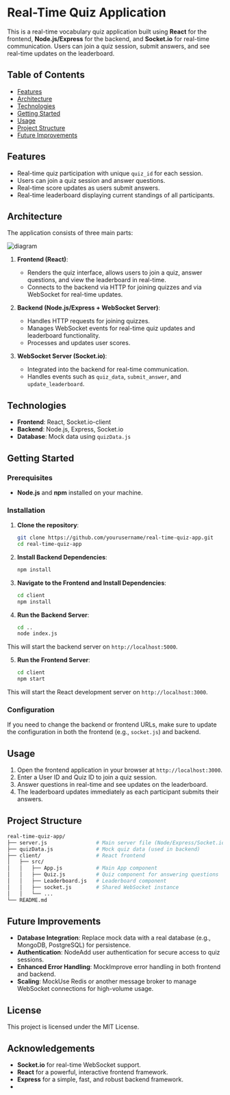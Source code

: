 # Real-Time Quiz Application


This is a real-time vocabulary quiz application built using **React** for the frontend, **Node.js/Express** for the backend, and **Socket.io** for real-time communication. Users can join a quiz session, submit answers, and see real-time updates on the leaderboard.

## Table of Contents

- [Features](#features)
- [Architecture](#architecture)
- [Technologies](#technologies)
- [Getting Started](#getting-started)
- [Usage](#usage)
- [Project Structure](#project-structure)
- [Future Improvements](#future-improvements)

## Features

- Real-time quiz participation with unique `quiz_id` for each session.
- Users can join a quiz session and answer questions.
- Real-time score updates as users submit answers.
- Real-time leaderboard displaying current standings of all participants.

## Architecture

The application consists of three main parts:

![diagram](https://github.com/user-attachments/assets/a009efa2-0b7e-4bdd-994d-6c31fa0f5630)

1. **Frontend (React)**:
   - Renders the quiz interface, allows users to join a quiz, answer questions, and view the leaderboard in real-time.
   - Connects to the backend via HTTP for joining quizzes and via WebSocket for real-time updates.
  
2. **Backend (Node.js/Express + WebSocket Server)**:
   - Handles HTTP requests for joining quizzes.
   - Manages WebSocket events for real-time quiz updates and leaderboard functionality.
   - Processes and updates user scores.

3. **WebSocket Server (Socket.io)**:
   - Integrated into the backend for real-time communication.
   - Handles events such as `quiz_data`, `submit_answer`, and `update_leaderboard`.

## Technologies

- **Frontend**: React, Socket.io-client
- **Backend**: Node.js, Express, Socket.io
- **Database**: Mock data using `quizData.js`

## Getting Started

### Prerequisites

- **Node.js** and **npm** installed on your machine.

### Installation

1. **Clone the repository**:
   ```bash
   git clone https://github.com/yourusername/real-time-quiz-app.git
   cd real-time-quiz-app
   
2. **Install Backend Dependencies**:
   ```bash
   npm install
   
3. **Navigate to the Frontend and Install Dependencies**:
   ```bash
   cd client
   npm install
   
4. **Run the Backend Server**:
   ```bash
   cd ..
   node index.js

This will start the backend server on `http://localhost:5000`.
   
5. **Run the Frontend Server**:
   ```bash
   cd client
   npm start

This will start the React development server on `http://localhost:3000`.

### Configuration
If you need to change the backend or frontend URLs, make sure to update the configuration in both the frontend (e.g., `socket.js`) and backend.

## Usage
1. Open the frontend application in your browser at `http://localhost:3000`.
2. Enter a User ID and Quiz ID to join a quiz session.
3. Answer questions in real-time and see updates on the leaderboard.
4. The leaderboard updates immediately as each participant submits their answers.


## Project Structure
```bash
real-time-quiz-app/
├── server.js                # Main server file (Node/Express/Socket.io)
├── quizData.js              # Mock quiz data (used in backend)
├── client/                  # React frontend
│   ├── src/
│   │   ├── App.js           # Main App component
│   │   ├── Quiz.js          # Quiz component for answering questions
│   │   ├── Leaderboard.js   # Leaderboard component
│   │   ├── socket.js        # Shared WebSocket instance
│   │   └── ...
└── README.md
```

## Future Improvements

- **Database Integration**: Replace mock data with a real database (e.g., MongoDB, PostgreSQL) for persistence.
- **Authentication**: NodeAdd user authentication for secure access to quiz sessions.
- **Enhanced Error Handling**: MockImprove error handling in both frontend and backend.
- **Scaling**: MockUse Redis or another message broker to manage WebSocket connections for high-volume usage.

## License

This project is licensed under the MIT License.

## Acknowledgements

- **Socket.io** for real-time WebSocket support.
- **React** for a powerful, interactive frontend framework.
- **Express** for a simple, fast, and robust backend framework.
- 
